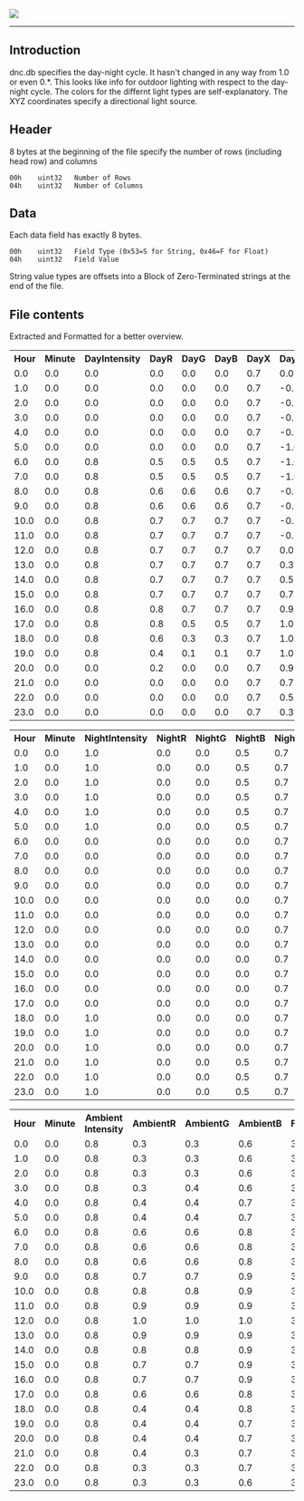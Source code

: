 [![](/wiki/icons/home.gif)](/wiki/Home.md)

----------

## Introduction

dnc.db specifies the day-night cycle. It hasn't changed in any way from 1.0 or even 0.*. This looks like info for outdoor lighting with respect to the day-night cycle. The colors for the differnt light types are self-explanatory. The XYZ coordinates specify a directional light source.

## Header
8 bytes at the beginning of the file specify the number of rows (including head row) and columns

    00h    uint32 	Number of Rows
    04h    uint32  	Number of Columns

## Data

Each data field has exactly 8 bytes. 

    00h    uint32 	Field Type (0x53=S for String, 0x46=F for Float)
    04h    uint32  	Field Value

String value types are offsets into a Block of Zero-Terminated strings at the end of the file.

## File contents

Extracted and Formatted for a better overview.

<table>
<tr><th>Hour </th><th>Minute </th><th>DayIntensity </th><th>DayR </th><th>DayG </th><th>DayB </th><th>DayX </th><th>DayY </th><th>DayZ </th></tr>
<tr><td>0.0</td><td>0.0</td><td>0.0</td><td>0.0</td><td>0.0</td><td>0.0</td><td>0.7</td><td>0.0</td><td>1.0</td></tr>
<tr><td>1.0</td><td>0.0</td><td>0.0</td><td>0.0</td><td>0.0</td><td>0.0</td><td>0.7</td><td>-0.3</td><td>1.0</td></tr>
<tr><td>2.0</td><td>0.0</td><td>0.0</td><td>0.0</td><td>0.0</td><td>0.0</td><td>0.7</td><td>-0.5</td><td>0.9</td></tr>
<tr><td>3.0</td><td>0.0</td><td>0.0</td><td>0.0</td><td>0.0</td><td>0.0</td><td>0.7</td><td>-0.7</td><td>0.7</td></tr>
<tr><td>4.0</td><td>0.0</td><td>0.0</td><td>0.0</td><td>0.0</td><td>0.0</td><td>0.7</td><td>-0.9</td><td>0.5</td></tr>
<tr><td>5.0</td><td>0.0</td><td>0.0</td><td>0.0</td><td>0.0</td><td>0.0</td><td>0.7</td><td>-1.0</td><td>0.3</td></tr>
<tr><td>6.0</td><td>0.0</td><td>0.8</td><td>0.5</td><td>0.5</td><td>0.5</td><td>0.7</td><td>-1.0</td><td>0.0</td></tr>
<tr><td>7.0</td><td>0.0</td><td>0.8</td><td>0.5</td><td>0.5</td><td>0.5</td><td>0.7</td><td>-1.0</td><td>-0.3</td></tr>
<tr><td>8.0</td><td>0.0</td><td>0.8</td><td>0.6</td><td>0.6</td><td>0.6</td><td>0.7</td><td>-0.9</td><td>-0.5</td></tr>
<tr><td>9.0</td><td>0.0</td><td>0.8</td><td>0.6</td><td>0.6</td><td>0.6</td><td>0.7</td><td>-0.7</td><td>-0.7</td></tr>
<tr><td>10.0</td><td>0.0</td><td>0.8</td><td>0.7</td><td>0.7</td><td>0.7</td><td>0.7</td><td>-0.5</td><td>-0.9</td></tr>
<tr><td>11.0</td><td>0.0</td><td>0.8</td><td>0.7</td><td>0.7</td><td>0.7</td><td>0.7</td><td>-0.3</td><td>-1.0</td></tr>
<tr><td>12.0</td><td>0.0</td><td>0.8</td><td>0.7</td><td>0.7</td><td>0.7</td><td>0.7</td><td>0.0</td><td>-1.0</td></tr>
<tr><td>13.0</td><td>0.0</td><td>0.8</td><td>0.7</td><td>0.7</td><td>0.7</td><td>0.7</td><td>0.3</td><td>-1.0</td></tr>
<tr><td>14.0</td><td>0.0</td><td>0.8</td><td>0.7</td><td>0.7</td><td>0.7</td><td>0.7</td><td>0.5</td><td>-0.9</td></tr>
<tr><td>15.0</td><td>0.0</td><td>0.8</td><td>0.7</td><td>0.7</td><td>0.7</td><td>0.7</td><td>0.7</td><td>-0.7</td></tr>
<tr><td>16.0</td><td>0.0</td><td>0.8</td><td>0.8</td><td>0.7</td><td>0.7</td><td>0.7</td><td>0.9</td><td>-0.5</td></tr>
<tr><td>17.0</td><td>0.0</td><td>0.8</td><td>0.8</td><td>0.5</td><td>0.5</td><td>0.7</td><td>1.0</td><td>-0.3</td></tr>
<tr><td>18.0</td><td>0.0</td><td>0.8</td><td>0.6</td><td>0.3</td><td>0.3</td><td>0.7</td><td>1.0</td><td>0.0</td></tr>
<tr><td>19.0</td><td>0.0</td><td>0.8</td><td>0.4</td><td>0.1</td><td>0.1</td><td>0.7</td><td>1.0</td><td>0.3</td></tr>
<tr><td>20.0</td><td>0.0</td><td>0.0</td><td>0.2</td><td>0.0</td><td>0.0</td><td>0.7</td><td>0.9</td><td>0.5</td></tr>
<tr><td>21.0</td><td>0.0</td><td>0.0</td><td>0.0</td><td>0.0</td><td>0.0</td><td>0.7</td><td>0.7</td><td>0.7</td></tr>
<tr><td>22.0</td><td>0.0</td><td>0.0</td><td>0.0</td><td>0.0</td><td>0.0</td><td>0.7</td><td>0.5</td><td>0.9</td></tr>
<tr><td>23.0</td><td>0.0</td><td>0.0</td><td>0.0</td><td>0.0</td><td>0.0</td><td>0.7</td><td>0.3</td><td>1.0</td></tr>
</table>
<table>
<tr><th>Hour </th><th>Minute </th><th>NightIntensity </th><th>NightR </th><th>NightG </th><th>NightB </th><th>NightX </th><th>NightY </th><th>NightZ </th></tr>
<tr><td>0.0</td><td>0.0</td><td>1.0</td><td>0.0</td><td>0.0</td><td>0.5</td><td>0.7</td><td>0.0</td><td>-1.0</td></tr>
<tr><td>1.0</td><td>0.0</td><td>1.0</td><td>0.0</td><td>0.0</td><td>0.5</td><td>0.7</td><td>0.3</td><td>-1.0</td></tr>
<tr><td>2.0</td><td>0.0</td><td>1.0</td><td>0.0</td><td>0.0</td><td>0.5</td><td>0.7</td><td>0.5</td><td>-0.9</td></tr>
<tr><td>3.0</td><td>0.0</td><td>1.0</td><td>0.0</td><td>0.0</td><td>0.5</td><td>0.7</td><td>0.7</td><td>-0.7</td></tr>
<tr><td>4.0</td><td>0.0</td><td>1.0</td><td>0.0</td><td>0.0</td><td>0.5</td><td>0.7</td><td>0.9</td><td>-0.5</td></tr>
<tr><td>5.0</td><td>0.0</td><td>1.0</td><td>0.0</td><td>0.0</td><td>0.5</td><td>0.7</td><td>1.0</td><td>-0.3</td></tr>
<tr><td>6.0</td><td>0.0</td><td>0.0</td><td>0.0</td><td>0.0</td><td>0.0</td><td>0.7</td><td>1.0</td><td>0.0</td></tr>
<tr><td>7.0</td><td>0.0</td><td>0.0</td><td>0.0</td><td>0.0</td><td>0.0</td><td>0.7</td><td>1.0</td><td>0.3</td></tr>
<tr><td>8.0</td><td>0.0</td><td>0.0</td><td>0.0</td><td>0.0</td><td>0.0</td><td>0.7</td><td>0.9</td><td>0.5</td></tr>
<tr><td>9.0</td><td>0.0</td><td>0.0</td><td>0.0</td><td>0.0</td><td>0.0</td><td>0.7</td><td>0.7</td><td>0.7</td></tr>
<tr><td>10.0</td><td>0.0</td><td>0.0</td><td>0.0</td><td>0.0</td><td>0.0</td><td>0.7</td><td>0.5</td><td>0.9</td></tr>
<tr><td>11.0</td><td>0.0</td><td>0.0</td><td>0.0</td><td>0.0</td><td>0.0</td><td>0.7</td><td>0.3</td><td>1.0</td></tr>
<tr><td>12.0</td><td>0.0</td><td>0.0</td><td>0.0</td><td>0.0</td><td>0.0</td><td>0.7</td><td>0.0</td><td>1.0</td></tr>
<tr><td>13.0</td><td>0.0</td><td>0.0</td><td>0.0</td><td>0.0</td><td>0.0</td><td>0.7</td><td>-0.3</td><td>1.0</td></tr>
<tr><td>14.0</td><td>0.0</td><td>0.0</td><td>0.0</td><td>0.0</td><td>0.0</td><td>0.7</td><td>-0.5</td><td>0.9</td></tr>
<tr><td>15.0</td><td>0.0</td><td>0.0</td><td>0.0</td><td>0.0</td><td>0.0</td><td>0.7</td><td>-0.7</td><td>0.7</td></tr>
<tr><td>16.0</td><td>0.0</td><td>0.0</td><td>0.0</td><td>0.0</td><td>0.0</td><td>0.7</td><td>-0.9</td><td>0.5</td></tr>
<tr><td>17.0</td><td>0.0</td><td>0.0</td><td>0.0</td><td>0.0</td><td>0.0</td><td>0.7</td><td>-1.0</td><td>0.3</td></tr>
<tr><td>18.0</td><td>0.0</td><td>1.0</td><td>0.0</td><td>0.0</td><td>0.0</td><td>0.7</td><td>-1.0</td><td>0.0</td></tr>
<tr><td>19.0</td><td>0.0</td><td>1.0</td><td>0.0</td><td>0.0</td><td>0.0</td><td>0.7</td><td>-1.0</td><td>-0.3</td></tr>
<tr><td>20.0</td><td>0.0</td><td>1.0</td><td>0.0</td><td>0.0</td><td>0.0</td><td>0.7</td><td>-0.9</td><td>-0.5</td></tr>
<tr><td>21.0</td><td>0.0</td><td>1.0</td><td>0.0</td><td>0.0</td><td>0.5</td><td>0.7</td><td>-0.7</td><td>-0.7</td></tr>
<tr><td>22.0</td><td>0.0</td><td>1.0</td><td>0.0</td><td>0.0</td><td>0.5</td><td>0.7</td><td>-0.5</td><td>-0.9</td></tr>
<tr><td>23.0</td><td>0.0</td><td>1.0</td><td>0.0</td><td>0.0</td><td>0.5</td><td>0.7</td><td>-0.3</td><td>-1.0</td></tr>
</table>
<table>
<tr><th>Hour </th><th>Minute </th><th>Ambient<br>Intensity </th><th>AmbientR </th><th>AmbientG </th><th>AmbientB </th><th>FogDepth </th><th>FogIntensity </th><th>FogR </th><th>FogG </th><th>FogB </th></tr>
<tr><td>0.0</td><td>0.0</td><td>0.8</td><td>0.3</td><td>0.3</td><td>0.6</td><td>3700.0</td><td>0.8</td><td>0.0</td><td>0.0</td><td>0.1</td></tr>
<tr><td>1.0</td><td>0.0</td><td>0.8</td><td>0.3</td><td>0.3</td><td>0.6</td><td>3700.0</td><td>0.8</td><td>0.0</td><td>0.0</td><td>0.1</td></tr>
<tr><td>2.0</td><td>0.0</td><td>0.8</td><td>0.3</td><td>0.3</td><td>0.6</td><td>3700.0</td><td>0.8</td><td>0.0</td><td>0.0</td><td>0.1</td></tr>
<tr><td>3.0</td><td>0.0</td><td>0.8</td><td>0.3</td><td>0.4</td><td>0.6</td><td>3700.0</td><td>0.8</td><td>0.0</td><td>0.0</td><td>0.1</td></tr>
<tr><td>4.0</td><td>0.0</td><td>0.8</td><td>0.4</td><td>0.4</td><td>0.7</td><td>3700.0</td><td>0.7</td><td>0.0</td><td>0.0</td><td>0.1</td></tr>
<tr><td>5.0</td><td>0.0</td><td>0.8</td><td>0.4</td><td>0.4</td><td>0.7</td><td>3700.0</td><td>0.7</td><td>0.0</td><td>0.0</td><td>0.1</td></tr>
<tr><td>6.0</td><td>0.0</td><td>0.8</td><td>0.6</td><td>0.6</td><td>0.8</td><td>3700.0</td><td>0.7</td><td>0.1</td><td>0.1</td><td>0.1</td></tr>
<tr><td>7.0</td><td>0.0</td><td>0.8</td><td>0.6</td><td>0.6</td><td>0.8</td><td>3700.0</td><td>0.5</td><td>0.2</td><td>0.2</td><td>0.2</td></tr>
<tr><td>8.0</td><td>0.0</td><td>0.8</td><td>0.6</td><td>0.6</td><td>0.8</td><td>3700.0</td><td>0.3</td><td>0.2</td><td>0.2</td><td>0.2</td></tr>
<tr><td>9.0</td><td>0.0</td><td>0.8</td><td>0.7</td><td>0.7</td><td>0.9</td><td>3700.0</td><td>0.3</td><td>0.2</td><td>0.2</td><td>0.2</td></tr>
<tr><td>10.0</td><td>0.0</td><td>0.8</td><td>0.8</td><td>0.8</td><td>0.9</td><td>3700.0</td><td>0.3</td><td>0.2</td><td>0.2</td><td>0.2</td></tr>
<tr><td>11.0</td><td>0.0</td><td>0.8</td><td>0.9</td><td>0.9</td><td>0.9</td><td>3700.0</td><td>0.3</td><td>0.2</td><td>0.2</td><td>0.2</td></tr>
<tr><td>12.0</td><td>0.0</td><td>0.8</td><td>1.0</td><td>1.0</td><td>1.0</td><td>3700.0</td><td>0.3</td><td>0.2</td><td>0.2</td><td>0.2</td></tr>
<tr><td>13.0</td><td>0.0</td><td>0.8</td><td>0.9</td><td>0.9</td><td>0.9</td><td>3700.0</td><td>0.3</td><td>0.2</td><td>0.2</td><td>0.2</td></tr>
<tr><td>14.0</td><td>0.0</td><td>0.8</td><td>0.8</td><td>0.8</td><td>0.9</td><td>3700.0</td><td>0.3</td><td>0.2</td><td>0.2</td><td>0.2</td></tr>
<tr><td>15.0</td><td>0.0</td><td>0.8</td><td>0.7</td><td>0.7</td><td>0.9</td><td>3700.0</td><td>0.3</td><td>0.1</td><td>0.1</td><td>0.1</td></tr>
<tr><td>16.0</td><td>0.0</td><td>0.8</td><td>0.7</td><td>0.7</td><td>0.9</td><td>3700.0</td><td>0.3</td><td>0.1</td><td>0.1</td><td>0.1</td></tr>
<tr><td>17.0</td><td>0.0</td><td>0.8</td><td>0.6</td><td>0.6</td><td>0.8</td><td>3700.0</td><td>0.3</td><td>0.1</td><td>0.1</td><td>0.1</td></tr>
<tr><td>18.0</td><td>0.0</td><td>0.8</td><td>0.4</td><td>0.4</td><td>0.8</td><td>3700.0</td><td>0.5</td><td>0.1</td><td>0.1</td><td>0.1</td></tr>
<tr><td>19.0</td><td>0.0</td><td>0.8</td><td>0.4</td><td>0.4</td><td>0.7</td><td>3700.0</td><td>0.7</td><td>0.0</td><td>0.0</td><td>0.1</td></tr>
<tr><td>20.0</td><td>0.0</td><td>0.8</td><td>0.4</td><td>0.4</td><td>0.7</td><td>3700.0</td><td>0.7</td><td>0.0</td><td>0.0</td><td>0.1</td></tr>
<tr><td>21.0</td><td>0.0</td><td>0.8</td><td>0.4</td><td>0.3</td><td>0.7</td><td>3700.0</td><td>0.7</td><td>0.0</td><td>0.0</td><td>0.1</td></tr>
<tr><td>22.0</td><td>0.0</td><td>0.8</td><td>0.3</td><td>0.3</td><td>0.7</td><td>3700.0</td><td>0.8</td><td>0.0</td><td>0.0</td><td>0.1</td></tr>
<tr><td>23.0</td><td>0.0</td><td>0.8</td><td>0.3</td><td>0.3</td><td>0.6</td><td>3700.0</td><td>0.8</td><td>0.0</td><td>0.0</td><td>0.1</td></tr>
</table>
